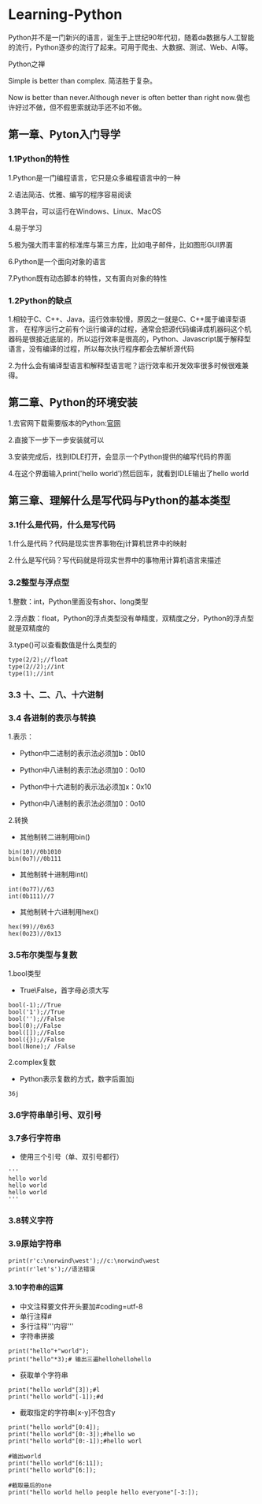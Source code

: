 # Learning-Python
Python并不是一门新兴的语言，诞生于上世纪90年代初，随着da数据与人工智能的流行，Python逐步的流行了起来。可用于爬虫、大数据、测试、Web、AI等。   

Python之禅

Simple is better than complex.
简洁胜于复杂。

Now is better than never.Although never is often better than right now.做也许好过不做，但不假思索就动手还不如不做。

## 第一章、Pyton入门导学

### 1.1Python的特性

1.Python是一门编程语言，它只是众多编程语言中的一种  

2.语法简洁、优雅、编写的程序容易阅读  

3.跨平台，可以运行在Windows、Linux、MacOS  

4.易于学习  

5.极为强大而丰富的标准库与第三方库，比如电子邮件，比如图形GUI界面  

6.Python是一个面向对象的语言

7.Python既有动态脚本的特性，又有面向对象的特性

### 1.2Python的缺点
1.相较于C、C++、Java，运行效率较慢，原因之一就是C、C++属于编译型语言， 在程序运行之前有个运行编译的过程，通常会把源代码编译成机器码这个机器码是很接近底层的，所以运行效率是很高的，Python、Javascript属于解释型语言，没有编译的过程，所以每次执行程序都会去解析源代码 

2.为什么会有编译型语言和解释型语言呢？运行效率和开发效率很多时候很难兼得。   
## 第二章、Python的环境安装
1.去官网下载需要版本的Python:[官网](https://www.python.org/)

2.直接下一步下一步安装就可以

3.安装完成后，找到IDLE打开，会显示一个Python提供的编写代码的界面

4.在这个界面输入print('hello world')然后回车，就看到IDLE输出了hello world

## 第三章、理解什么是写代码与Python的基本类型
### 3.1什么是代码，什么是写代码
1.什么是代码？代码是现实世界事物在j计算机世界中的映射

2.什么是写代码？写代码就是将现实世界中的事物用计算机语言来描述
### 3.2整型与浮点型
1.整数：int，Python里面没有shor、long类型

2.浮点数：float，Python的浮点类型没有单精度，双精度之分，Python的浮点型就是双精度的

3.type()可以查看数值是什么类型的
```
type(2/2);//float
type(2//2);//int
type(1);//int
``` 
### 3.3 十、二、八、十六进制
### 3.4 各进制的表示与转换
1.表示：
- Python中二进制的表示法必须加b：0b10

- Python中八进制的表示法必须加0：0o10

- Python中十六进制的表示法必须加x：0x10

- Python中八进制的表示法必须加0：0o10

2.转换
- 其他制转二进制用bin()
```
bin(10)//0b1010
bin(0o7)//0b111 
```
- 其他制转十进制用int()
```
int(0o77)//63
int(0b111)//7 
```
- 其他制转十六进制用hex()
```
hex(99)//0x63
hex(0o23)//0x13
```
### 3.5布尔类型与复数
1.bool类型
- True\False，首字母必须大写
```
bool(-1);//True
bool('1');//True
bool('');//False
bool(0);//False
bool([]);//False
bool({});//False
bool(None);/ /False
```
2.complex复数

- Python表示复数的方式，数字后面加j
```
36j
```

### 3.6字符串单引号、双引号
### 3.7多行字符串
- 使用三个引号（单、双引号都行）
```
'''
hello world
hello world
hello world
'''
```

### 3.8转义字符
### 3.9原始字符串
```
print(r'c:\norwind\west');//c:\norwind\west
print(r'let's');//语法错误
```
#### 3.10字符串的运算
- 中文注释要文件开头要加#coding=utf-8
- 单行注释#
- 多行注释'''内容'''
- 字符串拼接
```
print("hello"+"world"); 
print("hello"*3);# 输出三遍hellohellohello
``` 
- 获取单个字符串
```
print("hello world"[3]);#l 
print("hello world"[-1]);#d
```
- 截取指定的字符串[x-y]不包含y
```
print("hello world"[0:4]);
print("hello world"[0:-3]);#hello wo
print("hello world"[0:-1]);#hello worl

#输出world
print("hello world"[6:11]);
print("hello world"[6:]);

#截取最后的one
print("hello world hello people hello everyone"[-3:]);
```
